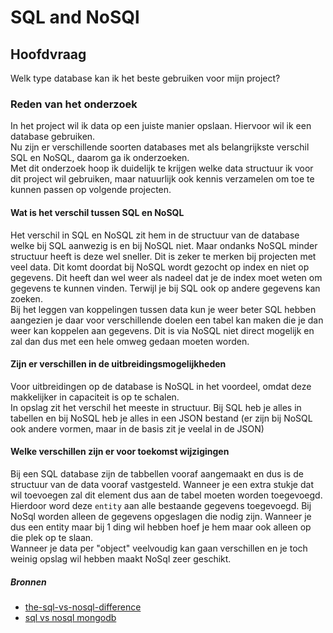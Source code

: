 # SQL and NoSQl

## Hoofdvraag

Welk type database kan ik het beste gebruiken voor mijn project?

### Reden van het onderzoek

In het project wil ik data op een juiste manier opslaan. Hiervoor wil ik een database gebruiken.  
Nu zijn er verschillende soorten databases met als belangrijkste verschil SQL en NoSQL, daarom ga ik onderzoeken.  
Met dit onderzoek hoop ik duidelijk te krijgen welke data structuur ik voor dit project wil gebruiken, maar natuurlijk ook kennis verzamelen om toe te kunnen passen op volgende projecten.

#### Wat is het verschil tussen SQL en NoSQL

Het verschil in SQL en NoSQL zit hem in de structuur van de database welke bij SQL aanwezig is en bij NoSQL niet. Maar ondanks NoSQL minder structuur heeft is deze wel sneller. Dit is zeker te merken bij projecten met veel data. Dit komt doordat bij NoSQL wordt gezocht op index en niet op gegevens. Dit heeft dan wel weer als nadeel dat je de index moet weten om gegevens te kunnen vinden. Terwijl je bij SQL ook op andere gegevens kan zoeken.  
Bij het leggen van koppelingen tussen data kun je weer beter SQL hebben aangezien je daar voor verschillende doelen een tabel kan maken die je dan weer kan koppelen aan gegevens. Dit is via NoSQL niet direct mogelijk en zal dan dus met een hele omweg gedaan moeten worden.

#### Zijn er verschillen in de uitbreidingsmogelijkheden

Voor uitbreidingen op de database is NoSQL in het voordeel, omdat deze makkelijker in capaciteit is op te schalen.  
In opslag zit het verschil het meeste in structuur. Bij SQL heb je alles in tabellen en bij NoSQL heb je alles in een JSON bestand (er zijn bij NoSQL ook andere vormen, maar in de basis zit je veelal in de JSON)

#### Welke verschillen zijn er voor toekomst wijzigingen

Bij een SQL database zijn de tabbellen vooraf aangemaakt en dus is de structuur van de data vooraf vastgesteld. Wanneer je een extra stukje dat wil toevoegen zal dit element dus aan de tabel moeten worden toegevoegd. Hierdoor word deze `entity` aan alle bestaande gegevens toegevoegd. Bij NoSql worden alleen de gegevens opgeslagen die nodig zijn. Wanneer je dus een entity maar bij 1 ding wil hebben hoef je hem maar ook alleen op die plek op te slaan.  
Wanneer je data per "object" veelvoudig kan gaan verschillen en je toch weinig opslag wil hebben maakt NoSql zeer geschikt.

##### Bronnen

- [the-sql-vs-nosql-difference](https://www.xplenty.com/blog/the-sql-vs-nosql-difference/)
- [sql vs nosql mongodb](https://www.mongodb.com/nosql-explained/nosql-vs-sql)

